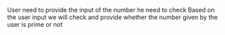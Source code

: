 User need to provide the input of the number he need to check
Based on the user input we will check and provide whether the number given by the user is prime or not

